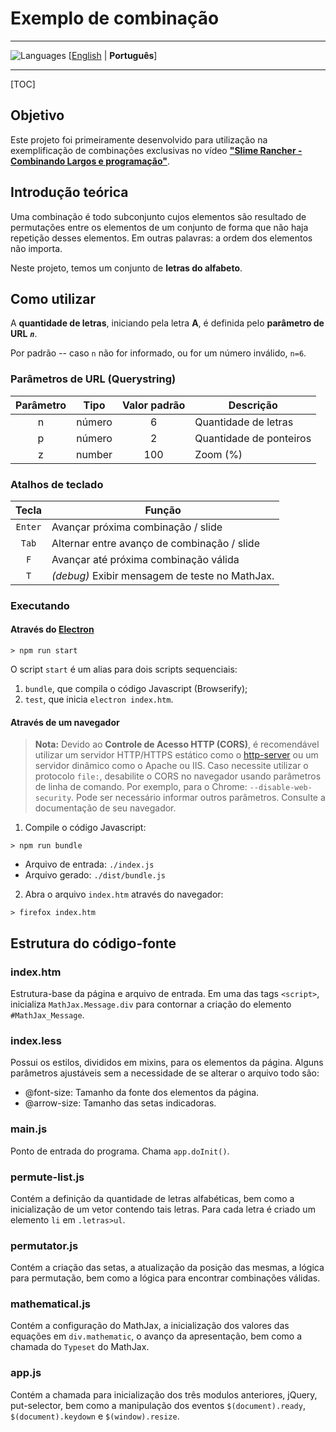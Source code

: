 # Exemplo de combinação 

-------
![Languages](https://cdn4.iconfinder.com/data/icons/logos-4/24/Translate-24.png) \[[English](README.md) | **Português**\]

---------

[TOC]

## Objetivo
Este projeto foi primeiramente desenvolvido para utilização na exemplificação de combinações exclusivas no vídeo [**"Slime Rancher - Combinando Largos e programação"**](https://youtu.be/undefined). 

## Introdução teórica
Uma combinação é todo subconjunto cujos elementos são resultado de permutações entre os elementos de um conjunto de forma que não haja repetição desses elementos. Em outras palavras: a ordem dos elementos não importa.

Neste projeto, temos um conjunto de **letras do alfabeto**. 

## Como utilizar
A **quantidade de letras**, iniciando pela letra **A**, é definida pelo **parâmetro de URL** ***`n`***. 

Por padrão -- caso `n` não for informado, ou for um número inválido, `n=6`.

### Parâmetros de URL (Querystring)
|Parâmetro|Tipo|Valor padrão|Descrição
|:-------:|:--:|:----------:|---------
|n|número|6|Quantidade de letras
|p|número|2|Quantidade de ponteiros
|z|number|100|Zoom (%)

### Atalhos de teclado
|Tecla|Função
|:---:|------
|` Enter `| Avançar próxima combinação / slide
|` Tab ` | Alternar entre avanço de combinação / slide
|` F ` | Avançar até próxima combinação válida
|` T ` | *(debug)* Exibir mensagem de teste no MathJax.

### Executando
#### Através do [Electron](https://electron.atom.io/)
```
> npm run start
```
O script `start` é um alias para dois scripts sequenciais: 
 1. `bundle`, que compila o código Javascript (Browserify); 
 2. `test`, que inicia `electron index.htm`.
#### Através de um navegador

>**Nota:** Devido ao **Controle de Acesso HTTP (CORS)**, é recomendável utilizar um servidor HTTP/HTTPS estático como o [http-server](https://www.npmjs.com/package/http-server) ou um servidor dinâmico como o Apache ou IIS. Caso necessite utilizar o protocolo `file:`, desabilite o CORS no navegador usando parâmetros de linha de comando. Por exemplo, para o Chrome: `--disable-web-security`. Pode ser necessário informar outros parâmetros. Consulte a documentação de seu navegador.

1. Compile o código Javascript:
 ```
 > npm run bundle
 ```
 * Arquivo de entrada: `./index.js`
 * Arquivo gerado: `./dist/bundle.js`

2. Abra o arquivo `index.htm` através do navegador:
 ```
 > firefox index.htm 
 ```
## Estrutura do código-fonte
### index.htm
Estrutura-base da página e arquivo de entrada.
Em uma das tags `<script>`, inicializa `MathJax.Message.div` para contornar a criação do elemento `#MathJax_Message`.

### index.less
Possui os estilos, divididos em mixins, para os elementos da página. Alguns parâmetros ajustáveis sem a necessidade de se alterar o arquivo todo são: 

* @font-size: Tamanho da fonte dos elementos da página.
* @arrow-size: Tamanho das setas indicadoras.

### main.js
Ponto de entrada do programa. Chama `app.doInit()`.

### permute-list.js
Contém a definição da quantidade de letras alfabéticas, bem como a inicialização de um vetor contendo tais letras. Para cada letra é criado um elemento `li` em `.letras>ul`.
 
### permutator.js
Contém a criação das setas, a atualização da posição das mesmas, a lógica para permutação, bem como a lógica para encontrar combinações válidas.

### mathematical.js
Contém a configuração do MathJax, a inicialização dos valores das equações em `div.mathematic`, o avanço da apresentação, bem como a chamada do `Typeset` do MathJax.

### app.js
Contém a chamada para inicialização dos três modulos anteriores, jQuery, put-selector, bem como a manipulação dos eventos `$(document).ready`, `$(document).keydown` e `$(window).resize`.
